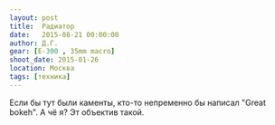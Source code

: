 ```yaml
---
layout: post
title:  Радиатор
date:   2015-08-21 00:00:00
author: Д.Г.
gear: [E-300 , 35mm macro]
shoot_date: 2015-01-26
location: Москва
tags: [техника]
---
```


Если бы тут были каменты, кто-то непременно бы написал "Great bokeh". А чё я? Эт объектив такой.
